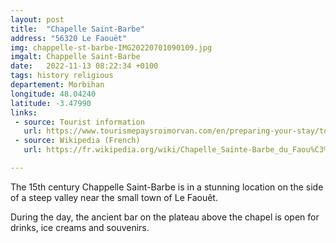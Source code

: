 ```yaml
---
layout: post
title:  "Chapelle Saint-Barbe"
address: "56320 Le Faouët"
img: chappelle-st-barbe-IMG20220701090109.jpg
imgalt: Chappelle Saint-Barbe
date:   2022-11-13 08:22:34 +0100
tags: history religious
departement: Morbihan
longitude: 48.04240
latitude: -3.47990
links:
 - source: Tourist information
   url: https://www.tourismepaysroimorvan.com/en/preparing-your-stay/to-see-and-do/religious-heritage/chapels/chapelle-sainte-barbe-988660
 - source: Wikipedia (French)
   url: https://fr.wikipedia.org/wiki/Chapelle_Sainte-Barbe_du_Faou%C3%ABt

---
```

The 15th century Chappelle Saint-Barbe is in a stunning location on the side of a steep valley near the small town of Le Faouêt.

During the day, the ancient bar on the plateau above the chapel is open for drinks, ice creams and souvenirs.
